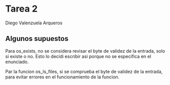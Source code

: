 # Tarea 2

Diego Valenzuela Arqueros

## Algunos supuestos
Para os_exists, no se considera revisar el byte de validez de la entrada, solo si existe o no. Esto lo decidi escribir asi porque no se especifica en el enunciado.

Par la funcion os_ls_files, si se comprueba el byte de validez de la entrada, para evitar errores en el funcionamiento de la funcion.